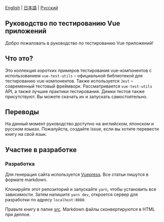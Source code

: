 [English](https://github.com/lmiller1990/vue-testing-handbook#vue-testing-handbook) | [日本語](https://github.com/lmiller1990/vue-testing-handbook#vue-testing-handbook-1) | [Русский](https://github.com/lmiller1990/vue-testing-handbook/README.ru.md)

## Руководство по тестированию Vue приложений

Добро пожаловать в руководство по тестированию Vue приложений!

## Что это?

Это коллекция коротких примеров тестирования vue-компонентов с использованием `vue-test-utils` – официальной библиотекой для тестированию vue-компонентов. Также используется `Jest` – современный тестовый фреймворк. Рассматривается `vue-test-utils` API, а также лучшие практики тестирования. Демки тестов также присутствуют. Вы можете скачать их и запускать самостоятельно.

## Переводы

На данный момент руководство доступно на английском, японском и русском языках. Пожалуйста, создайте issue, если вы хотите перевести книгу на свой язык.

## Участие в разработке 

### Разработка

Для генерация сайта используется [Vuepress](https://vuepress.vuejs.org/). Все статьи пишутся в формате markdown.

Клонируйте этот репозиторий и запускайте `yarn`, чтобы установить все зависимости. Затем напишите `yarn dev`, откроется сервер для разработки по адресу `localhost:8080`.

Правьте книгу в папке [src](https://github.com/lmiller1990/vue-testing-handbook/tree/master/src). Markdown файлы сконвертируются в HTML при деплое.
